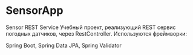 # SensorApp
Sensor REST Service
Учебный проект, реализующий REST сервис погодных датчиков, через RestController. 
Используются фреймворки:

Spring Boot, 
Spring Data JPA, 
Spring Validator
